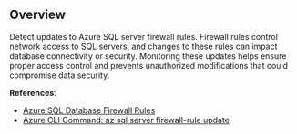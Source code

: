 ## Overview

Detect updates to Azure SQL server firewall rules. Firewall rules control network access to SQL servers, and changes to these rules can impact database connectivity or security. Monitoring these updates helps ensure proper access control and prevents unauthorized modifications that could compromise data security.

**References**:
- [Azure SQL Database Firewall Rules](https://learn.microsoft.com/en-us/azure/azure-sql/database/firewall-configure?view=azuresql)
- [Azure CLI Command: az sql server firewall-rule update](https://learn.microsoft.com/en-us/cli/azure/sql/server/firewall-rule?view=azure-cli-latest#az-sql-server-firewall-rule-update)
